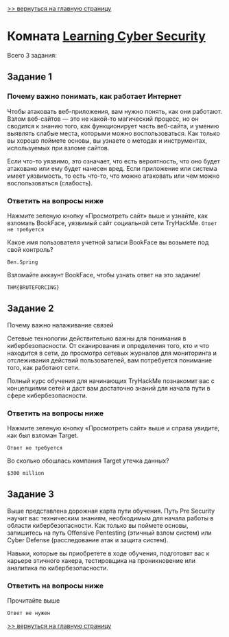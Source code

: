 [>> вернуться на главную страницу](https://github.com/BEPb/tryhackme/blob/master/README.md)

# Комната [Learning Cyber Security](https://tryhackme.com/r/room/beginnerpathintro) 

Всего 3 задания:
## Задание 1
### Почему важно понимать, как работает Интернет

Чтобы атаковать веб-приложения, вам нужно понять, как они работают. Взлом веб-сайтов — это не какой-то магический 
процесс, но он сводится к знанию того, как функционирует часть веб-сайта, и умению выявлять слабые места, которыми 
можно воспользоваться.  Как только вы хорошо поймете основы, вы узнаете о методах и инструментах, используемых при 
взломе сайтов.    

Если что-то уязвимо, это означает, что есть вероятность, что оно будет атаковано или ему будет нанесен вред. Если 
приложение или система имеет уязвимость, то есть что-то, что можно атаковать или чем можно воспользоваться (слабость). 

### Ответить на вопросы ниже
Нажмите зеленую кнопку «Просмотреть сайт» выше и узнайте, как взломать BookFace, уязвимый сайт социальной сети TryHackMe.
```Ответ не требуется```

Какое имя пользователя учетной записи BookFace вы возьмете под свой контроль?
```commandline
Ben.Spring
```
Взломайте аккаунт BookFace, чтобы узнать ответ на это задание!
```commandline
THM{BRUTEFORCING}
```

## Задание 2
Почему важно налаживание связей

Сетевые технологии действительно важны для понимания в кибербезопасности. От сканирования и определения того, кто и 
что находится в сети, до просмотра сетевых журналов для мониторинга и отслеживания действий пользователей, вам 
потребуется понимание того, как работают сети.

Полный курс обучения для начинающих TryHackMe познакомит вас с концепциями сетей и даст вам достаточно знаний для 
начала пути в сфере кибербезопасности.

### Ответить на вопросы ниже
Нажмите зеленую кнопку «Просмотреть сайт» выше и справа увидите, как был взломан Target.

```commandline
Ответ не требуется
```
Во сколько обошлась компания Target утечка данных?
```commandline
$300 million
```

## Задание 3
Выше представлена дорожная карта пути обучения. Путь Pre Security научит вас техническим знаниям, необходимым для 
начала работы в области кибербезопасности.  Как только вы поймете основы, запишитесь на путь Offensive Pentesting 
(этичный взлом систем) или Cyber Defense (расследование атак и защита систем).  

Навыки, которые вы приобретете в ходе обучения, подготовят вас к карьере этичного хакера, тестировщика на 
проникновение или аналитика по кибербезопасности. 

### Ответить на вопросы ниже
Прочитайте выше
```commandline
Ответ не нужен
```

[>> вернуться на главную страницу](https://github.com/BEPb/tryhackme/blob/master/README.md)